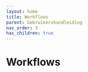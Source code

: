 ```yaml
---
layout: home
title: Workflows
parent: Gebruikershandleiding
nav_order: 3
has_children: true
---
```


# Workflows

